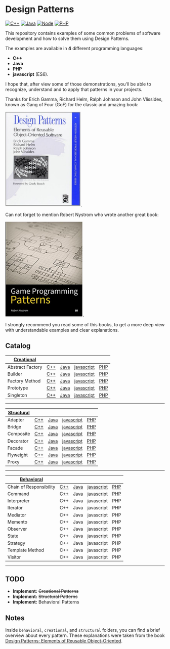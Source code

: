 # Design Patterns

[![C++](https://img.shields.io/badge/C++-11-blue.svg)](https://isocpp.org/wiki/faq/cpp11)
[![Java](https://img.shields.io/badge/Java-8-red.svg)](https://www.oracle.com/java/)
[![Node](https://img.shields.io/badge/Nodejs-11-yellow.svg)](https://nodejs.org/en/)
[![PHP](https://img.shields.io/badge/PHP-7-purple.svg)](https://www.php.net/)

This repository contains examples of some common problems of software development and how to solve them using Design Patterns.

The examples are available in **4** different programming languages:
- **C++**
- **Java**
- **PHP**
- **javascript** (ES6).

I hope that, after view some of those demonstrations, you'll be able to recognize, understand and to apply that patterns in your projects.

Thanks for Erich Gamma, Richard Helm, Ralph Johnson and John Vlissides, known as Gang of Four (GoF) for the classic and amazing book:

[![Design Patterns: Elements of Reusable Object-Oriented Software](/.github/design_patterns_elements_of_object-oriented_software.jpg)](https://www.amazon.com/Design-Patterns-Elements-Reusable-Object-Oriented/dp/0201633612).

Can not forget to mention Robert Nystrom who wrote another great book:

[![Design Patterns: Elements of Reusable Object-Oriented Software](/.github/game_programming_patterns.jpg)](https://www.amazon.com/Game-Programming-Patterns-Robert-Nystrom/dp/0990582906).

I strongly recommend you read some of this books, to get a more deep view with understandable examples and clear explanations.

## Catalog

| [Creational](/creational/) |                                            |                                               |                                                         |                                            |
| -------------------------- | ------------------------------------------ | --------------------------------------------- | ------------------------------------------------------- | ------------------------------------------ |
| Abstract Factory           | [C++](/creational/C++/AbstractFactory.cpp) | [Java](/creational/Java/AbstractFactory.java) | [javascript](/creational/javascript/AbstractFactory.js) | [PHP](/creational/PHP/AbstractFactory.php) |
| Builder                    | [C++](/creational/C++/Builder.cpp)         | [Java](/creational/Java/Builder.java)         | [javascript](/creational/javascript/Builder.js)         | [PHP](/creational/PHP/Builder.php)         |
| Factory Method             | [C++](/creational/C++/FactoryMethod.cpp)   | [Java](/creational/Java/FactoryMethod.java)   | [javascript](/creational/javascript/FactoryMethod.js)   | [PHP](/creational/PHP/FactoryMethod.php)   |
| Prototype                  | [C++](/creational/C++/Prototype.cpp)       | [Java](/creational/Java/Prototype.java)       | [javascript](/creational/javascript/Prototype.js)       | [PHP](/creational/PHP/Prototype.php)       |
| Singleton                  | [C++](/creational/C++/Singleton.cpp)       | [Java](/creational/Java/Singleton.java)       | [javascript](/creational/javascript/Singleton.js)       | [PHP](/creational/PHP/Singleton.php)       |

---

| [Structural](/structural/) |                                      |                                         |                                                   |                                      |
| -------------------------- | ------------------------------------ | --------------------------------------- | ------------------------------------------------- | ------------------------------------ |
| Adapter                    | [C++](/structural/C++/Adapter.cpp)   | [Java](/structural/Java/Adapter.java)   | [javascript](/structural/javascript/Adapter.js)   | [PHP](/structural/PHP/Adapter.php)   |
| Bridge                     | [C++](/structural/C++/Bridge.cpp)    | [Java](/structural/Java/Bridge.java)    | [javascript](/structural/javascript/Bridge.js)    | [PHP](/structural/PHP/Bridge.php)    |
| Composite                  | [C++](/structural/C++/Composite.cpp) | [Java](/structural/Java/Composite.java) | [javascript](/structural/javascript/Composite.js) | [PHP](/structural/PHP/Composite.php) |
| Decorator                  | [C++](/structural/C++/Decorator.cpp) | [Java](/structural/Java/Decorator.java) | [javascript](/structural/javascript/Decorator.js) | [PHP](/structural/PHP/Decorator.php) |
| Facade                     | [C++](/structural/C++/Facade.cpp)    | [Java](/structural/Java/Facade.java)    | [javascript](/structural/javascript/Facade.js)    | [PHP](/structural/PHP/Facade.php)    |
| Flyweight                  | [C++](/structural/C++/Flyweight.cpp) | [Java](/structural/Java/Flyweight.java) | [javascript](/structural/javascript/Flyweight.js) | [PHP](/structural/PHP/Flyweight.php) |
| Proxy                      | [C++](/structural/C++/Proxy.cpp)     | [Java](/structural/Java/Proxy.java)     | [javascript](/structural/javascript/Proxy.js)     | [PHP](/structural/PHP/Proxy.php)     |

---

| [Behavioral](/behavioral/) |                                                  |                                                     |                                                               |                                                  |
| -------------------------- | ------------------------------------------------ | --------------------------------------------------- | ------------------------------------------------------------- | ------------------------------------------------ |
| Chain of Responsibility    | [C++](/behavioral/C++/ChainOfResponsibility.cpp) | [Java](/behavioral/Java/ChainOfResponsibility.java) | [javascript](/behavioral/javascript/ChainOfResponsibility.js) | [PHP](/behavioral/PHP/ChainOfResponsibility.php) |
| Command                    | [C++](/behavioral/C++/Command.cpp)               | [Java](/behavioral/Java/Command.java)               | [javascript](/behavioral/javascript/Command.js)               | [PHP](/behavioral/PHP/Command.php)               |
| Interpreter                | C++           | Java          | javascript    | PHP           |
| Iterator                   | C++           | Java          | javascript    | PHP           |
| Mediator                   | C++           | Java          | javascript    | PHP           |
| Memento                    | C++           | Java          | javascript    | PHP           |
| Observer                   | C++           | Java          | javascript    | PHP           |
| State                      | C++           | Java          | javascript    | PHP           |
| Strategy                   | C++           | Java          | javascript    | PHP           |
| Template Method            | C++           | Java          | javascript    | PHP           |
| Visitor                    | C++           | Java          | javascript    | PHP           |

---

## TODO
* **Implement:** ~~Creational Patterns~~
* **Implement:** ~~Structural Patterns~~
* **Implement:** Behavioral Patterns

## Notes
Inside `behavioral`, `creational`, and `structural` folders, you can find a brief overview about every pattern. These explanations were taken from the book [Design Patterns: Elements of Reusable Object-Oriented](https://www.amazon.com/Design-Patterns-Elements-Reusable-Object-Oriented/dp/0201633612).

